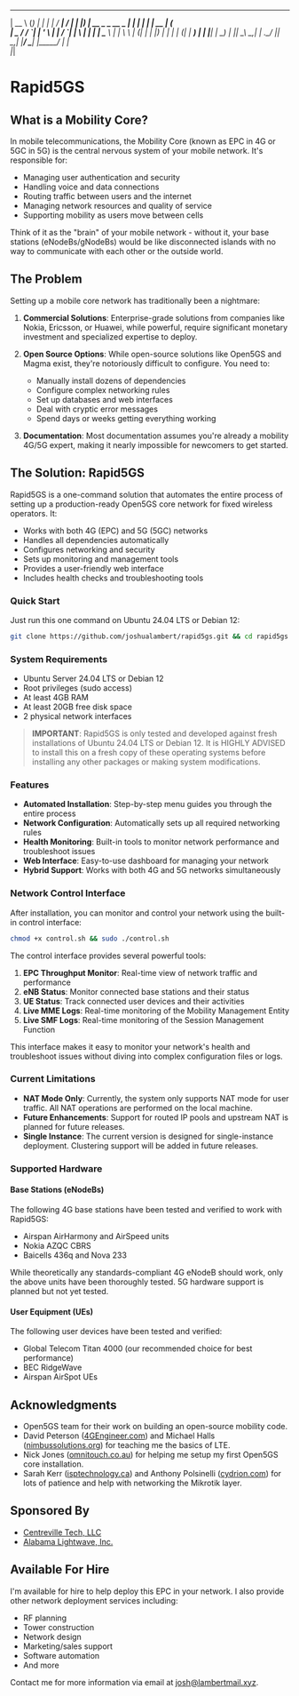  _____                    _       _   _____    _____    _____ 
 |  __ \                  (_)     | | | ____|  / ____|  / ____|
 | |__) |   __ _   _ __    _    __| | | |__   | |  __  | (___  
 |  _  /   / _\`| | '_ \  | |  / _\`| |___ \  | | |_ |  \___  \ 
 | | \ \  | (_| | | |_) | | | | (_| |  ___) | | |__| |  ____) |
 |_|  \_\  \__,_| | .__/  |_|  \__,_| |____/   \_____| |_____/ 
                  | |                                          
                  |_|                                          

# Rapid5GS

## What is a Mobility Core?

In mobile telecommunications, the Mobility Core (known as EPC in 4G or 5GC in 5G) is the central nervous system of your mobile network. It's responsible for:

- Managing user authentication and security
- Handling voice and data connections
- Routing traffic between users and the internet
- Managing network resources and quality of service
- Supporting mobility as users move between cells

Think of it as the "brain" of your mobile network - without it, your base stations (eNodeBs/gNodeBs) would be like disconnected islands with no way to communicate with each other or the outside world.

## The Problem

Setting up a mobile core network has traditionally been a nightmare:

1. **Commercial Solutions**: Enterprise-grade solutions from companies like Nokia, Ericsson, or Huawei, while powerful, require significant monetary investment and specialized expertise to deploy.

2. **Open Source Options**: While open-source solutions like Open5GS and Magma exist, they're notoriously difficult to configure. You need to:
   - Manually install dozens of dependencies
   - Configure complex networking rules
   - Set up databases and web interfaces
   - Deal with cryptic error messages
   - Spend days or weeks getting everything working

3. **Documentation**: Most documentation assumes you're already a mobility 4G/5G expert, making it nearly impossible for newcomers to get started.

## The Solution: Rapid5GS

Rapid5GS is a one-command solution that automates the entire process of setting up a production-ready Open5GS core network for fixed wireless operators. It:

- Works with both 4G (EPC) and 5G (5GC) networks
- Handles all dependencies automatically
- Configures networking and security
- Sets up monitoring and management tools
- Provides a user-friendly web interface
- Includes health checks and troubleshooting tools

### Quick Start

Just run this one command on Ubuntu 24.04 LTS or Debian 12:

```bash
git clone https://github.com/joshualambert/rapid5gs.git && cd rapid5gs && chmod +x install.sh && sudo ./install.sh
```

### System Requirements

- Ubuntu Server 24.04 LTS or Debian 12
- Root privileges (sudo access)
- At least 4GB RAM
- At least 20GB free disk space
- 2 physical network interfaces

> **IMPORTANT**: Rapid5GS is only tested and developed against fresh installations of Ubuntu 24.04 LTS or Debian 12. It is HIGHLY ADVISED to install this on a fresh copy of these operating systems before installing any other packages or making system modifications.

### Features

- **Automated Installation**: Step-by-step menu guides you through the entire process
- **Network Configuration**: Automatically sets up all required networking rules
- **Health Monitoring**: Built-in tools to monitor network performance and troubleshoot issues
- **Web Interface**: Easy-to-use dashboard for managing your network
- **Hybrid Support**: Works with both 4G and 5G networks simultaneously

### Network Control Interface

After installation, you can monitor and control your network using the built-in control interface:

```bash
chmod +x control.sh && sudo ./control.sh
```

The control interface provides several powerful tools:

1. **EPC Throughput Monitor**: Real-time view of network traffic and performance
2. **eNB Status**: Monitor connected base stations and their status
3. **UE Status**: Track connected user devices and their activities
4. **Live MME Logs**: Real-time monitoring of the Mobility Management Entity
5. **Live SMF Logs**: Real-time monitoring of the Session Management Function

This interface makes it easy to monitor your network's health and troubleshoot issues without diving into complex configuration files or logs.

### Current Limitations

- **NAT Mode Only**: Currently, the system only supports NAT mode for user traffic. All NAT operations are performed on the local machine.
- **Future Enhancements**: Support for routed IP pools and upstream NAT is planned for future releases.
- **Single Instance**: The current version is designed for single-instance deployment. Clustering support will be added in future releases.

### Supported Hardware

#### Base Stations (eNodeBs)
The following 4G base stations have been tested and verified to work with Rapid5GS:
- Airspan AirHarmony and AirSpeed units
- Nokia AZQC CBRS
- Baicells 436q and Nova 233

While theoretically any standards-compliant 4G eNodeB should work, only the above units have been thoroughly tested. 5G hardware support is planned but not yet tested.

#### User Equipment (UEs)
The following user devices have been tested and verified:
- Global Telecom Titan 4000 (our recommended choice for best performance)
- BEC RidgeWave
- Airspan AirSpot UEs

## Acknowledgments

- Open5GS team for their work on building an open-source mobility code.
- David Peterson ([4GEngineer.com](https://4gengineer.com)) and Michael Halls ([nimbussolutions.org](https://nimbussolutions.org)) for teaching me the basics of LTE.
- Nick Jones ([omnitouch.co.au](https://omnitouch.co.au)) for helping me setup my first Open5GS core installation.
- Sarah Kerr ([isptechnology.ca](https://isptechnology.ca)) and Anthony Polsinelli ([cydrion.com](https://cydrion.com)) for lots of patience and help with networking the Mikrotik layer.

## Sponsored By

- [Centreville Tech, LLC](https://centrevilletech.com)
- [Alabama Lightwave, Inc.](https://alabamalightwave.com)

## Available For Hire

I'm available for hire to help deploy this EPC in your network. I also provide other network deployment services including:

- RF planning
- Tower construction
- Network design
- Marketing/sales support
- Software automation
- And more

Contact me for more information via email at josh@lambertmail.xyz.

